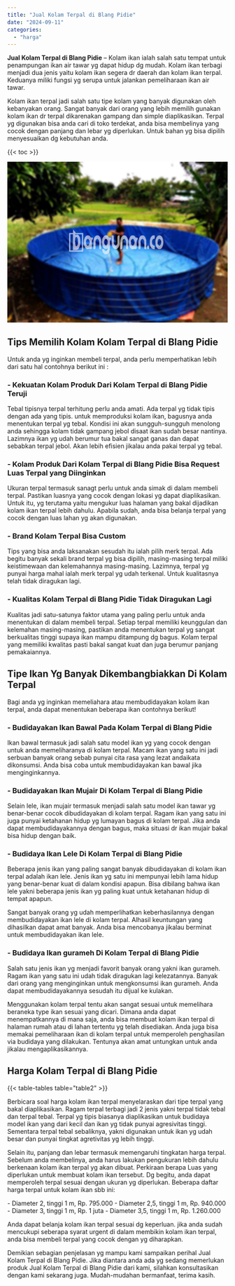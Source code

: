 ```yaml
---
title: "Jual Kolam Terpal di Blang Pidie"
date: "2024-09-11"
categories: 
  - "harga"
---
```


**Jual Kolam Terpal di Blang Pidie** – Kolam ikan ialah salah satu tempat untuk penampungan ikan air tawar yg dapat hidup dg mudah. Kolam ikan terbagi menjadi dua jenis yaitu kolam ikan segera dr daerah dan kolam ikan terpal. Keduanya miliki fungsi yg serupa untuk jalankan pemeliharaan ikan air tawar.

Kolam ikan terpal jadi salah satu tipe kolam yang banyak digunakan oleh kebanyakan orang. Sangat banyak dari orang yang lebih memilih gunakan kolam ikan dr terpal dikarenakan gampang dan simple diaplikasikan. Terpal yg digunakan bisa anda cari di toko terdekat, anda bisa membelinya yang cocok dengan panjang dan lebar yg diperlukan. Untuk bahan yg bisa dipilih menyesuaikan dg kebutuhan anda.

{{< toc >}}

![Jual Kolam Terpal di Blang Pidie](/images/jual-kolam-terpal-40.png)

## Tips Memilih Kolam Kolam Terpal di Blang Pidie

Untuk anda yg inginkan membeli terpal, anda perlu memperhatikan lebih dari satu hal contohnya berikut ini :

### \- Kekuatan Kolam Produk Dari Kolam Terpal di Blang Pidie Teruji

Tebal tipisnya terpal terhitung perlu anda amati. Ada terpal yg tidak tipis dengan ada yang tipis. untuk memproduksi kolam ikan, bagusnya anda menentukan terpal yg tebal. Kondisi ini akan sungguh-sungguh menolong anda sehingga kolam tidak gampang jebol disaat ikan sudah besar nantinya. Lazimnya ikan yg udah berumur tua bakal sangat ganas dan dapat sebabkan terpal jebol. Akan lebih efisien jikalau anda pakai terpal yg tebal.

### \- Kolam Produk Dari Kolam Terpal di Blang Pidie Bisa Request Luas Terpal yang Diinginkan

Ukuran terpal termasuk sanagt perlu untuk anda simak di dalam membeli terpal. Pastikan luasnya yang cocok dengan lokasi yg dapat diaplikasikan. Untuk itu, yg terutama yaitu mengukur luas halaman yang bakal dijadikan kolam ikan terpal lebih dahulu. Apabila sudah, anda bisa belanja terpal yang cocok dengan luas lahan yg akan digunakan.

### \- Brand Kolam Terpal Bisa Custom

Tips yang bisa anda laksanakan sesudah itu ialah pilih merk terpal. Ada begitu banyak sekali brand terpal yg bisa dipilih, masing-masing terpal miliki keistimewaan dan kelemahannya masing-masing. Lazimnya, terpal yg punyai harga mahal ialah merk terpal yg udah terkenal. Untuk kualitasnya telah tidak diragukan lagi.

### \- Kualitas Kolam Terpal di Blang Pidie Tidak Diragukan Lagi

Kualitas jadi satu-satunya faktor utama yang paling perlu untuk anda menentukan di dalam membeli terpal. Setiap terpal memiliki keunggulan dan kelemahan masing-masing, pastikan anda menentukan terpal yg sangat berkualitas tinggi supaya ikan mampu ditampung dg bagus. Kolam terpal yang memiliki kwalitas pasti bakal sangat kuat dan juga berumur panjang pemakaiannya.

## Tipe Ikan Yg Banyak Dikembangbiakkan Di Kolam Terpal

Bagi anda yg inginkan memeliahara atau membudidayakan kolam ikan terpal, anda dapat menentukan beberapa ikan contohnya berikut!

### \- Budidayakan Ikan Bawal Pada Kolam Terpal di Blang Pidie

Ikan bawal termasuk jadi salah satu model ikan yg yang cocok dengan untuk anda memeliharanya di kolam terpal. Macam ikan yang satu ini jadi serbuan banyak orang sebab punyai cita rasa yang lezat andaikata dikonsumsi. Anda bisa coba untuk membudidayakan kan bawal jika menginginkannya.

### \- Budidayakan Ikan Mujair Di Kolam Terpal di Blang Pidie

Selain lele, ikan mujair termasuk menjadi salah satu model ikan tawar yg benar-benar cocok dibudidayakan di kolam terpal. Ragam ikan yang satu ini juga punyai ketahanan hidup yg lumayan bagus di kolam terpal. Jika anda dapat membudidayakannya dengan bagus, maka situasi dr ikan mujair bakal bisa hidup dengan baik.

### \- Budidaya Ikan Lele Di Kolam Terpal di Blang Pidie

Beberapa jenis ikan yang paling sangat banyak dibudidayakan di kolam ikan terpal adalah ikan lele. Jenis ikan yg satu ini mempunyai lebih lama hidup yang benar-benar kuat di dalam kondisi apapun. Bisa dibilang bahwa ikan lele yakni beberapa jenis ikan yg paling kuat untuk ketahanan hidup di tempat apapun.

Sangat banyak orang yg udah memperlihatkan keberhasilannya dengan membudidayakan ikan lele di kolam terpal. Alhasil keuntungan yang dihasilkan dapat amat banyak. Anda bisa mencobanya jikalau berminat untuk membudidayakan ikan lele.

### \- Budidaya Ikan gurameh Di Kolam Terpal di Blang Pidie

Salah satu jenis ikan yg menjadi favorit banyak orang yakni ikan gurameh. Ragam ikan yang satu ini udah tidak diragukan lagi kelezatannya. Banyak dari orang yang menginginkan untuk mengkonsumsi ikan gurameh. Anda dapat membudidayakannya sesudah itu dijual ke kulakan.

Menggunakan kolam terpal tentu akan sangat sesuai untuk memelihara beraneka type ikan sesuai yang dicari. Dimana anda dapat menempatkannya di mana saja, anda bisa membuat kolam ikan terpal di halaman rumah atau di lahan tertentu yg telah disediakan. Anda juga bisa memakai pemeliharaan ikan di kolam terpal untuk memperoleh penghasilan via budidaya yang dilakukan. Tentunya akan amat untungkan untuk anda jikalau mengaplikasikannya.

## Harga Kolam Terpal di Blang Pidie

{{< table-tables table="table2" >}}

Berbicara soal harga kolam ikan terpal menyelaraskan dari tipe terpal yang bakal diaplikasikan. Ragam terpal terbagi jadi 2 jenis yakni terpal tidak tebal dan terpal tebal. Terpal yg tipis biasanya diaplikasikan untuk budidaya model ikan yang dari kecil dan ikan yg tidak punyai agresivitas tinggi. Sementara terpal tebal sebaliknya, yakni digunakan untuk ikan yg udah besar dan punyai tingkat agretivitas yg lebih tinggi.

Selain itu, panjang dan lebar termasuk memengaruhi tingkatan harga terpal. Sebelum anda membelinya, anda harus lakukan pengukuran lebih dahulu berkenaan kolam ikan terpal yg akan dibuat. Perkiraan berapa Luas yang diperlukan untuk membuat kolam ikan tersebut. Dg begitu, anda dapat memperoleh terpal sesuai dengan ukuran yg diperlukan. Beberapa daftar harga terpal untuk kolam ikan sbb ini:

\- Diameter 2, tinggi 1 m, Rp. 795.000 - Diameter 2,5, tinggi 1 m, Rp. 940.000 - Diameter 3, tinggi 1 m, Rp. 1 juta - Diameter 3,5, tinggi 1 m, Rp. 1.260.000

Anda dapat belanja kolam ikan terpal sesuai dg keperluan. jika anda sudah mencukupi seberapa syarat urgent di dalam membikin kolam ikan terpal, anda bisa membeli terpal yang cocok dengan yg diharapkan.

Demikian sebagian penjelasan yg mampu kami sampaikan perihal Jual Kolam Terpal di Blang Pidie. Jika diantara anda ada yg sedang memerlukan produk Jual Kolam Terpal di Blang Pidie dari kami, silahkan konsultasikan dengan kami sekarang juga. Mudah-mudahan bermanfaat, terima kasih.
